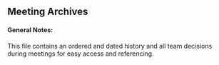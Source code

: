 ## Meeting Archives

#### General Notes:

This file contains an ordered and dated history and all team decisions during meetings for easy access and referencing.

